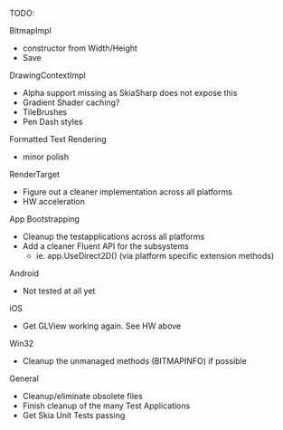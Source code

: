 ﻿TODO:

BitmapImpl 
- constructor from Width/Height
- Save

DrawingContextImpl
- Alpha support missing as SkiaSharp does not expose this
- Gradient Shader caching?
- TileBrushes
- Pen Dash styles

Formatted Text Rendering 
- minor polish

RenderTarget
- Figure out a cleaner implementation across all platforms
- HW acceleration

App Bootstrapping
- Cleanup the testapplications across all platforms
- Add a cleaner Fluent API for the subsystems
	- ie.    app.UseDirect2D()    (via platform specific extension methods)

Android
- Not tested at all yet

iOS
- Get GLView working again. See HW above

Win32
- Cleanup the unmanaged methods (BITMAPINFO) if possible

General
- Cleanup/eliminate obsolete files
- Finish cleanup of the many Test Applications
- Get Skia Unit Tests passing



